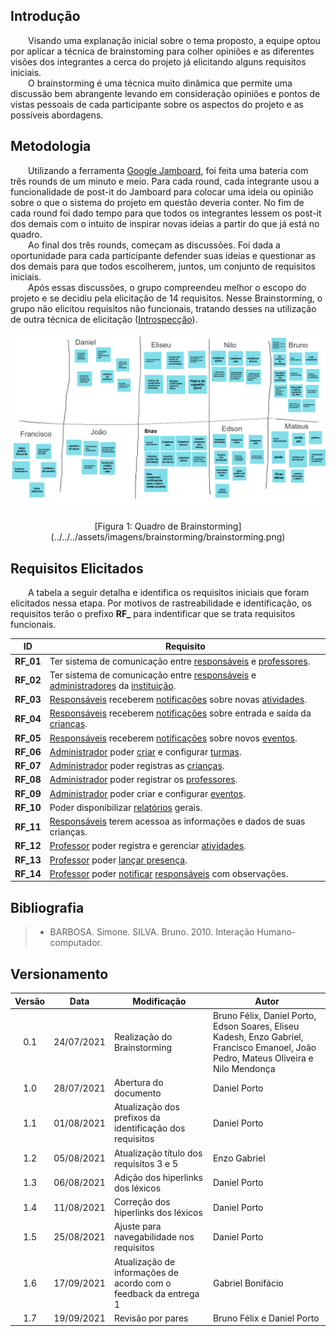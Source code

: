 ## Introdução

&emsp;&emsp;Visando uma explanação inicial sobre o tema proposto, a equipe optou por aplicar a técnica de brainstoming para colher opiniões e as diferentes visões dos integrantes a cerca do projeto já elicitando alguns requisitos iniciais.<br>
&emsp;&emsp;O brainstorming é uma técnica muito dinâmica que permite uma discussão bem abrangente levando em consideração opiniões e pontos de vistas pessoais de cada participante sobre os aspectos do projeto e as possíveis abordagens.

## Metodologia

&emsp;&emsp;Utilizando a ferramenta [Google Jamboard](https://edu.google.com/intl/ALL_br/products/jamboard/), foi feita uma bateria com três rounds de um minuto e meio. Para cada round, cada integrante usou a funcionalidade de post-it do Jamboard para colocar uma ideia ou opinião sobre o que o sistema do projeto em questão deveria conter. No fim de cada round foi dado tempo para que todos os integrantes lessem os post-it dos demais com o intuito de inspirar novas ideias a partir do que já está no quadro.<br>
&emsp;&emsp;Ao final dos três rounds, começam as discussões. Foi dada a oportunidade para cada participante defender suas ideias e questionar as dos demais para que todos escolherem, juntos, um conjunto de requisitos iniciais.<br>
&emsp;&emsp;Após essas discussões, o grupo compreendeu melhor o escopo do projeto e se decidiu pela elicitação de 14 requisitos. Nesse Brainstorming, o grupo não elicitou requisitos não funcionais, tratando desses na utilização de outra técnica de elicitação ([Introspecção](./introspeccao.md)).

![Brainstorming](../../../assets/imagens/brainstorming/brainstorming.png)

<center>[Figura 1: Quadro de Brainstorming](../../../assets/imagens/brainstorming/brainstorming.png)</center>

## Requisitos Elicitados

&emsp;&emsp;A tabela a seguir detalha e identifica os requisitos iniciais que foram elicitados nessa etapa. Por motivos de rastreabilidade e identificação, os requisitos terão o prefixo **RF_** para indentificar que se trata requisitos funcionais.

|    ID     | Requisito                                                                       |
| :-------: | ------------------------------------------------------------------------------- |
| <span id="rf1"> **RF_01** </span> | Ter sistema de comunicação entre [responsáveis](../../modelagem/lexicos/#lexico-responsavel) e [professores](../../modelagem/lexicos/#lexico-professor).                    |
| <span id="rf2"> **RF_02** </span> | Ter sistema de comunicação entre [responsáveis](../../modelagem/lexicos/#lexico-responsavel) e [administradores](../../modelagem/lexicos/#lexico-administrador) da [instituição](../../modelagem/lexicos/#lexico-instituicao). |
| <span id="rf3"> **RF_03** </span> | [Responsáveis](../../modelagem/lexicos/#lexico-responsavel) receberem [notificações](../../modelagem/lexicos/#lexico-notificacao) sobre novas [atividades](../../modelagem/lexicos/#lexico-atividade).                     |
| <span id="rf4"> **RF_04** </span> | [Responsáveis](../../modelagem/lexicos/#lexico-responsavel) receberem [notificações](../../modelagem/lexicos/#lexico-notificacao) sobre entrada e saída da [crianças](../../modelagem/lexicos/#lexico-crianca).          |
| <span id="rf5"> **RF_05** </span> | [Responsáveis](../../modelagem/lexicos/#lexico-responsavel) receberem [notificações](../../modelagem/lexicos/#lexico-notificacao) sobre novos [eventos](../../modelagem/lexicos/#lexico-evento).                        |
| <span id="rf6"> **RF_06** </span> | [Administrador](../../modelagem/lexicos/#lexico-administrador) poder [criar](../../modelagem/lexicos/#lexico-cadastrar-turma) e configurar [turmas](../../modelagem/lexicos/#lexico-turma).                                  |
| <span id="rf7"> **RF_07** </span> | [Administrador](../../modelagem/lexicos/#lexico-administrador) poder registras as [crianças](../../modelagem/lexicos/#lexico-crianca).                                      |
| <span id="rf8"> **RF_08** </span> | [Administrador](../../modelagem/lexicos/#lexico-administrador) poder registrar os [professores](../../modelagem/lexicos/#lexico-professor).                                   |
| <span id="rf9"> **RF_09** </span> | [Administrador](../../modelagem/lexicos/#lexico-administrador) poder criar e configurar [eventos](../../modelagem/lexicos/#lexico-evento).                                 |
| <span id="rf10"> **RF_10** </span> | Poder disponibilizar [relatórios](../../modelagem/lexicos/#lexico-relatorio) gerais.                                         |
| <span id="rf11"> **RF_11** </span> | [Responsáveis](../../modelagem/lexicos/#lexico-responsavel) terem acessoa as informações e dados de suas crianças.             |
| <span id="rf12"> **RF_12** </span> | [Professor](../../modelagem/lexicos/#lexico-professor) poder registra e gerenciar [atividades](../../modelagem/lexicos/#lexico-atividade).                                |
| <span id="rf13"> **RF_13** </span> | [Professor](../../modelagem/lexicos/#lexico-professor) poder [lançar presença](../../modelagem/lexicos/#lexico-lancar-presenca).                                                |
| <span id="rf14"> **RF_14** </span> | [Professor](../../modelagem/lexicos/#lexico-professor) poder [notificar](../../modelagem/lexicos/#lexico-notificar) [responsáveis](../../modelagem/lexicos/#lexico-responsavel) com observações.                         |

## Bibliografia

> - BARBOSA. Simone. SILVA. Bruno. 2010. Interação Humano-computador.

## Versionamento

| Versão | Data | Modificação |Autor|
|:-:|--|--|--|
| 0.1| 24/07/2021 | Realização do Brainstorming | Bruno Félix, Daniel Porto, Edson Soares, Eliseu Kadesh, Enzo Gabriel, Francisco Emanoel, João Pedro, Mateus Oliveira e Nilo Mendonça |
| 1.0 | 28/07/2021 | Abertura do documento| Daniel Porto |
| 1.1 | 01/08/2021 | Atualização dos prefixos da identificação dos requisitos | Daniel Porto |
| 1.2 | 05/08/2021 | Atualização título dos requisitos 3 e 5 | Enzo Gabriel|
| 1.3 | 06/08/2021 | Adição dos hiperlinks dos léxicos | Daniel Porto |
| 1.4 | 11/08/2021 | Correção dos hiperlinks dos léxicos | Daniel Porto |
| 1.5 | 25/08/2021 | Ajuste para navegabilidade nos requisitos | Daniel Porto |
| 1.6 | 17/09/2021 | Atualização de informações de acordo com o feedback da entrega 1 | Gabriel Bonifácio |
| 1.7 | 19/09/2021 | Revisão por pares | Bruno Félix e Daniel Porto |